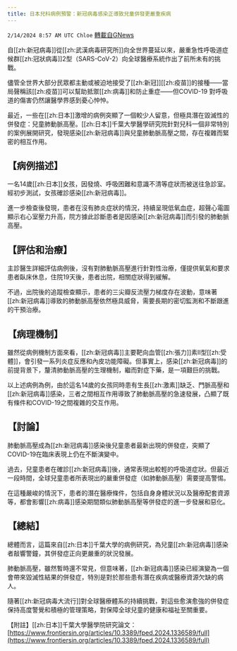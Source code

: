 ```yaml
---
title: 日本兒科病例預警：新冠病毒感染正導致兒童併發更嚴重疾病
---
```

`2/14/2024 8:57 AM UTC Chloe` [轉載自GNews](https://gnews.org/articles/2304939)



  
自[[zh:新冠病毒]]從[[zh:武漢病毒研究所]]向全世界蔓延以來，嚴重急性呼吸道症候群[[zh:冠狀病毒]]2型（SARS-CoV-2）向全球醫療系統作出了前所未有的挑戰。

儘管全世界大部分民眾都主動或被迫地接受了[[zh:新冠]][[zh:疫苗]]的接種——當局聲稱該[[zh:疫苗]]可以幫助抵禦[[zh:病毒]]和防止重症——但COVID-19 對呼吸道的傷害仍然讓醫學界感到憂心忡忡。

  

最近，一些在[[zh:日本]]激增的病例突顯了一個較少人留意，但極具潛在毀滅性的併發症：兒童肺動脈高壓。[[zh:日本]]千葉大學醫學研究院針對兒科一個非常特別的案例展開研究，發現感染[[zh:新冠病毒]]與兒童肺動脈高壓之間，存在複雜而緊密的相互作用。

## 【病例描述】
一名14歲[[zh:日本]]女孩，因發燒、呼吸困難和意識不清等症狀而被送往急診室。經初步測試，女孩確診感染[[zh:新冠病毒]]。

進一步檢查後發現，患者在沒有肺炎症狀的情況，持續呈現低氧血症，超聲心電圖顯示右心室壓力升高，院方據此診斷患者是因感染[[zh:新冠病毒]]而引發的肺動脈高壓。


## 【評估和治療】
主診醫生詳細評估病例後，沒有對肺動脈高壓進行針對性治療，僅提供氧氣和要求患者臥床休息，住院19天後，患者出院，相關症狀得到緩解。

不過，出院後的追蹤檢查顯示，患者的三尖瓣反流壓力梯度存在波動，意味著[[zh:新冠病毒]]導致的肺動脈高壓依然極具威脅，需要長期的密切監測和不斷跟進的干預治療。


## 【病理機制】
雖然從病例機制方面來看，[[zh:新冠病毒]]主要靶向血管[[zh:張力]]素II型[[zh:受體]]，會引發一系列炎症反應和內皮功能障礙。但事實上，感染[[zh:新冠病毒]]的前提背景下，釐清肺動脈高壓的生理機制，繼而對症下藥，是一項艱巨的挑戰。

以上述病例為例，由於這名14歲的女孩同時患有生長[[zh:激素]]缺乏、門脈高壓和[[zh:新冠病毒]]感染，三者之間相互作用導致了肺動脈高壓的急速發展，凸顯了既有條件和COVID-19之間複雜的交互作用。


## 【討論】
肺動脈高壓成為[[zh:新冠病毒]]感染後兒童患者最新出現的併發症，突顯了COVID-19在臨床表現上仍在不斷演變中。

過去，兒童患者在確診[[zh:新冠病毒]]後，通常表現出較輕的呼吸道症狀。但最近一段時間，全球兒童患者所表現出的嚴重併發症（如肺動脈高壓）需要提高警惕。

在這種嚴峻的情況下，患者的潛在醫療條件，包括自身身體狀況以及醫療配套資源等，都會影響[[zh:病毒]]感染期間類似肺動脈高壓等併發症的進一步發展和惡化。

## 【總結】
總體而言，這篇來自[[zh:日本]]千葉大學的病例研究，為兒童[[zh:新冠病毒]]感染者敲響警鐘，其併發症正向更嚴重的狀況發展。

肺動脈高壓，雖然暫時還不常見，但意味著，[[zh:新冠病毒]]感染已經演變為一個會帶來毀滅性結果的併發症，特別是對於那些患有潛在疾病或醫療資源欠缺的病人。

隨著[[zh:新冠病毒大流行]]對全球醫療體系的持續挑戰，對這些愈演愈強的併發症保持高度警覺和積極的管理策略，對保障全球兒童的健康和福祉至關重要。

【附註】[[zh:日本]]千葉大學醫學院研究論文：[https://www.frontiersin.org/articles/10.3389/fped.2024.1336589/full](https://www.frontiersin.org/articles/10.3389/fped.2024.1336589/full)

